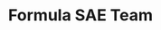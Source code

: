 ---
title: Formula SAE Team
description: Schulich Racing
bg_image: images/about/202021-group-council-1-banner.jpg
logo: 
layout: team
subtitle: 
president:
  name: 
  title: 
  bio_img: "/images/teams/team-1.jpg"
  email: 
social:
  website: ''
  facebook: ''
  twitter: ''
  instagram: ''
  linkedin: ''
  youtube: ''

---
